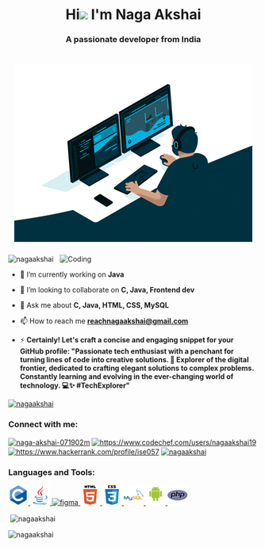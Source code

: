 <h1 align="center">Hi<a href="#"><img src="https://media.giphy.com/media/hvRJCLFzcasrR4ia7z/giphy.gif" width="5%"></a>    I'm Naga Akshai</h1>
<h3 align="center">A passionate developer from India</h3>
<h1 align="center">
 <img src="https://raw.githubusercontent.com/adarsh-gupta101/adarsh-gupta101/main/assets/giphy.gif" />
</h1>
<img align="right" alt="Coding" width="400" src="https://cdn.dribbble.com/users/1162077/screenshots/3848914/programmer.gif">

<p align="left"> <img src="https://komarev.com/ghpvc/?username=nagaakshai&label=Profile%20views&color=0e75b6&style=flat" alt="nagaakshai" /> </p>



- 🔭 I’m currently working on **Java**

- 👯 I’m looking to collaborate on **C, Java, Frontend dev**

- 💬 Ask me about **C, Java, HTML, CSS, MySQL**

- 📫 How to reach me **reachnagaakshai@gmail.com**

- ⚡ **Certainly! Let's craft a concise and engaging snippet for your GitHub profile: "Passionate tech enthusiast with a penchant for turning lines of code into creative solutions. 🚀 Explorer of the digital frontier, dedicated to crafting elegant solutions to complex problems. Constantly learning and evolving in the ever-changing world of technology. 💻✨ #TechExplorer"**
<p align="left"> <a href="https://github.com/ryo-ma/github-profile-trophy"><img src="https://github-profile-trophy.vercel.app/?username=nagaakshai" alt="nagaakshai" /></a> </p>

<h3 align="left">Connect with me:</h3>
<p align="left">
<a href="https://linkedin.com/in/naga-akshai-071902m" target="blank"><img align="center" src="https://raw.githubusercontent.com/rahuldkjain/github-profile-readme-generator/master/src/images/icons/Social/linked-in-alt.svg" alt="naga-akshai-071902m" height="30" width="40" /></a>
<a href="https://www.codechef.com/users/https://www.codechef.com/users/nagaakshai19" target="blank"><img align="center" src="https://cdn.jsdelivr.net/npm/simple-icons@3.1.0/icons/codechef.svg" alt="https://www.codechef.com/users/nagaakshai19" height="30" width="40" /></a>
<a href="https://www.hackerrank.com/https://www.hackerrank.com/profile/ise057" target="blank"><img align="center" src="https://raw.githubusercontent.com/rahuldkjain/github-profile-readme-generator/master/src/images/icons/Social/hackerrank.svg" alt="https://www.hackerrank.com/profile/ise057" height="30" width="40" /></a>
<a href="https://www.leetcode.com/nagaakshai" target="blank"><img align="center" src="https://raw.githubusercontent.com/rahuldkjain/github-profile-readme-generator/master/src/images/icons/Social/leet-code.svg" alt="nagaakshai" height="30" width="40" /></a>
</p>

<h3 align="left">Languages and Tools:</h3>
  <p align="left"><a href="https://www.cprogramming.com/" target="_blank" rel="noreferrer"> <img src="https://raw.githubusercontent.com/devicons/devicon/master/icons/c/c-original.svg" alt="c" width="40" height="40"/> </a>
   <a href="https://www.java.com" target="_blank" rel="noreferrer"> <img src="https://raw.githubusercontent.com/devicons/devicon/master/icons/java/java-original.svg" alt="java" width="40" height="40"/> </a>
   <a href="https://www.figma.com/" target="_blank" rel="noreferrer"> <img src="https://www.vectorlogo.zone/logos/figma/figma-icon.svg" alt="figma" width="40" height="40"/> </a> 
    <a href="https://www.w3.org/html/" target="_blank" rel="noreferrer"> <img src="https://raw.githubusercontent.com/devicons/devicon/master/icons/html5/html5-original-wordmark.svg" alt="html5" width="40" height="40"/> </a>  
   <a href="https://www.w3schools.com/css/" target="_blank" rel="noreferrer"> <img src="https://raw.githubusercontent.com/devicons/devicon/master/icons/css3/css3-original-wordmark.svg" alt="css3" width="40" height="40"/> </a> 
   <a href="https://www.mysql.com/" target="_blank" rel="noreferrer"> <img src="https://raw.githubusercontent.com/devicons/devicon/master/icons/mysql/mysql-original-wordmark.svg" alt="mysql" width="40" height="40"/> </a> 
<a href="https://developer.android.com" target="_blank" rel="noreferrer"> <img src="https://raw.githubusercontent.com/devicons/devicon/master/icons/android/android-original-wordmark.svg" alt="android" width="40" height="40"/> </a>
   <a href="https://www.php.net" target="_blank" rel="noreferrer"> <img src="https://raw.githubusercontent.com/devicons/devicon/master/icons/php/php-original.svg" alt="php" width="40" height="40"/> </a> </p>

<p>&nbsp;<img align="center" src="https://github-readme-stats.vercel.app/api?username=nagaakshai&show_icons=true&locale=en" alt="nagaakshai" /></p>

<p><img align="center" src="https://github-readme-streak-stats.herokuapp.com/?user=nagaakshai&" alt="nagaakshai" /></p>

